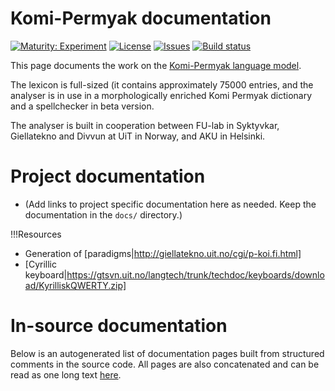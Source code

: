 # Komi-Permyak documentation

[![Maturity: Experiment](https://img.shields.io/badge/Maturity-Experiment-black.svg)](https://giellalt.github.io/MaturityClassification.html)
[![License](https://img.shields.io/github/license/giellalt/lang-koi)](https://raw.githubusercontent.com/giellalt/lang-koi/main/LICENSE)
[![Issues](https://img.shields.io/github/issues/giellalt/lang-koi)](https://github.com/giellalt/lang-koi/issues)
[![Build status](https://github.com/giellalt/lang-koi/workflows/Speller%20CI+CD/badge.svg)](https://github.com/giellalt/lang-koi/actions)

This page documents the work on the [Komi-Permyak language model](http://github.com/giellalt/lang-koi). 

The lexicon is full-sized (it contains approximately 75000 entries,
and the analyser is in use in a morphologically enriched Komi Permyak
dictionary and a spellchecker in beta version.

The analyser is built in cooperation between FU-lab in
Syktyvkar, Giellatekno and Divvun at UiT in Norway, and
AKU in Helsinki.

# Project documentation

* (Add links to project specific documentation here as needed. Keep the documentation in the `docs/` directory.)

!!!Resources
* Generation of [paradigms|http://giellatekno.uit.no/cgi/p-koi.fi.html]
* [Cyrillic keyboard|https://gtsvn.uit.no/langtech/trunk/techdoc/keyboards/download/KyrilliskQWERTY.zip]

# In-source documentation

Below is an autogenerated list of documentation pages built from structured comments in the source code. All pages are also concatenated and can be read as one long text [here](koi.md).
